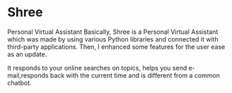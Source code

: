 # Shree
Personal Virtual Assistant
Basically, Shree is a Personal Virtual Assistant which was made by using various Python libraries and connected it with third-party applications.
Then, I enhanced some features for the user ease as an update.

It responds to your online searches on topics, helps you send e-mail,responds back with the current time and is different from a common chatbot.
